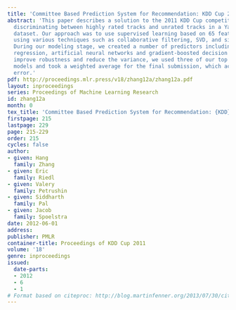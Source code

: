 ```yaml
---
title: 'Committee Based Prediction System for Recommendation: KDD Cup 2011, Track2'
abstract: 'This paper describes a solution to the 2011 KDD Cup competition, Track2:
  discriminating between highly rated tracks and unrated tracks in a Yahoo! Music
  dataset. Our approach was to use supervised learning based on 65 features generated
  using various techniques such as collaborative filtering, SVD, and similarity scoring.
  During our modeling stage, we created a number of predictors including logistic
  regression, artificial neural networks and gradient-boosted decision trees. To further
  improve robustness and reduce the variance, we used three of our top performing
  models and took a weighted average for the final submission, which achieved 4.3768%
  error.'
pdf: http://proceedings.mlr.press/v18/zhang12a/zhang12a.pdf
layout: inproceedings
series: Proceedings of Machine Learning Research
id: zhang12a
month: 0
tex_title: 'Committee Based Prediction System for Recommendation: {KDD} Cup 2011, Track2'
firstpage: 215
lastpage: 229
page: 215-229
order: 215
cycles: false
author:
- given: Hang
  family: Zhang
- given: Eric
  family: Riedl
- given: Valery
  family: Petrushin
- given: Siddharth
  family: Pal
- given: Jacob
  family: Spoelstra
date: 2012-06-01
address: 
publisher: PMLR
container-title: Proceedings of KDD Cup 2011
volume: '18'
genre: inproceedings
issued:
  date-parts:
  - 2012
  - 6
  - 1
# Format based on citeproc: http://blog.martinfenner.org/2013/07/30/citeproc-yaml-for-bibliographies/
---
```

